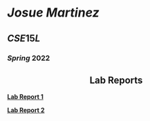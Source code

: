 # $Josue$ $Martinez$
## $CSE15L$ 
### $Spring$ $2022$

## <center>Lab Reports</center>

__[Lab Report 1](lab-report-1-week-2.html)__

__[Lab Report 2](https://josueemartinezz.github.io/cse15l-lab-reports/lab-report-2-week-4.html)__
